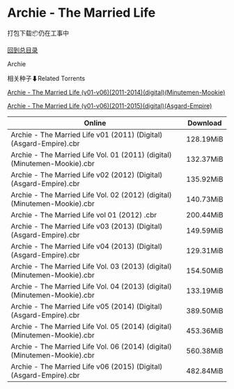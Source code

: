 # Archie - The Married Life

打包下载📦仍在工事中

[回到总目录](/Catalogs.md)

Archie





相关种子⬇Related Torrents

[Archie - The Married Life (v01-v06)(2011-2014)(digital)(Minutemen-Mookie)](https://github.com/alicewish/markdown/blob/master/torrent/Archie---The-Married-Life--v01-v06--2011-2014--digital--Minutemen-Mookie.md)

[Archie - The Married Life (v01-v06)(2011-2015)(digital)(Asgard-Empire)](https://github.com/alicewish/markdown/blob/master/torrent/Archie---The-Married-Life--v01-v06--2011-2015--digital--Asgard-Empire.md)

Online | Download
--- | ---
Archie - The Married Life v01 (2011) (Digital) (Asgard-Empire).cbr | 128.19MiB
Archie - The Married Life Vol. 01 (2011) (digital) (Minutemen-Mookie).cbr | 132.37MiB
Archie - The Married Life v02 (2012) (Digital) (Asgard-Empire).cbr | 135.92MiB
Archie - The Married Life Vol. 02 (2012) (digital) (Minutemen-Mookie).cbr | 140.73MiB
Archie - The Married Life vol 01 (2012) .cbr | 200.44MiB
Archie - The Married Life v03 (2013) (Digital) (Asgard-Empire).cbr | 149.59MiB
Archie - The Married Life v04 (2013) (Digital) (Asgard-Empire).cbr | 129.31MiB
Archie - The Married Life Vol. 03 (2013) (digital) (Minutemen-Mookie).cbr | 154.50MiB
Archie - The Married Life Vol. 04 (2013) (digital) (Minutemen-Mookie).cbr | 133.19MiB
Archie - The Married Life v05 (2014) (Digital) (Asgard-Empire).cbr | 389.50MiB
Archie - The Married Life Vol. 05 (2014) (digital) (Minutemen-Mookie).cbr | 453.36MiB
Archie - The Married Life Vol. 06 (2014) (digital) (Minutemen-Mookie).cbr | 560.38MiB
Archie - The Married Life v06 (2015) (Digital) (Asgard-Empire).cbr | 482.84MiB